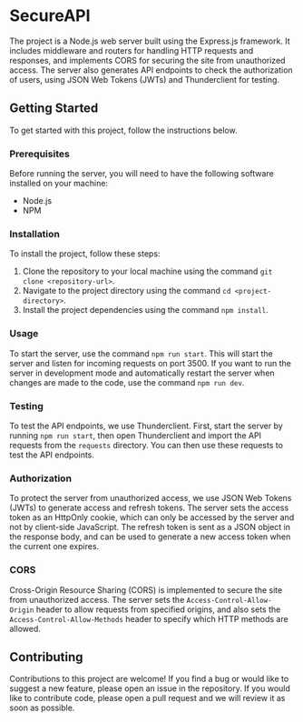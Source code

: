 # SecureAPI

The project is a Node.js web server built using the Express.js framework. It includes middleware and routers for handling HTTP requests and responses, and implements CORS for securing the site from unauthorized access. The server also generates API endpoints to check the authorization of users, using JSON Web Tokens (JWTs) and Thunderclient for testing.

## Getting Started

To get started with this project, follow the instructions below.

### Prerequisites

Before running the server, you will need to have the following software installed on your machine:

- Node.js
- NPM

### Installation

To install the project, follow these steps:

1. Clone the repository to your local machine using the command `git clone <repository-url>`.
2. Navigate to the project directory using the command `cd <project-directory>`.
3. Install the project dependencies using the command `npm install`.

### Usage

To start the server, use the command `npm run start`. This will start the server and listen for incoming requests on port 3500. If you want to run the server in development mode and automatically restart the server when changes are made to the code, use the command `npm run dev`.

### Testing

To test the API endpoints, we use Thunderclient. First, start the server by running `npm run start`, then open Thunderclient and import the API requests from the `requests` directory. You can then use these requests to test the API endpoints.

### Authorization

To protect the server from unauthorized access, we use JSON Web Tokens (JWTs) to generate access and refresh tokens. The server sets the access token as an HttpOnly cookie, which can only be accessed by the server and not by client-side JavaScript. The refresh token is sent as a JSON object in the response body, and can be used to generate a new access token when the current one expires.

### CORS

Cross-Origin Resource Sharing (CORS) is implemented to secure the site from unauthorized access. The server sets the `Access-Control-Allow-Origin` header to allow requests from specified origins, and also sets the `Access-Control-Allow-Methods` header to specify which HTTP methods are allowed.

## Contributing

Contributions to this project are welcome! If you find a bug or would like to suggest a new feature, please open an issue in the repository. If you would like to contribute code, please open a pull request and we will review it as soon as possible.
